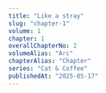 ```yaml
---
title: "Like a stray"
slug: "chapter-1"
volume: 1
chapter: 1
overallChapterNo: 2
volumeAlias: "Arc"
chapterAlias: "Chapter"
series: "Cat & Coffee"
publishedAt: "2025-05-17"
---
```

